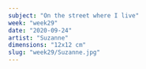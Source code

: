 ```yaml
---
subject: "On the street where I live"
week: "week29"
date: "2020-09-24"
artist: "Suzanne"
dimensions: "12x12 cm"
slug: "week29/Suzanne.jpg"
---
```

